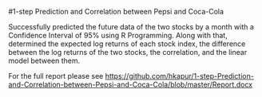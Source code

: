 #1-step Prediction and Correlation between Pepsi and Coca-Cola

Successfully predicted the future data of the two stocks by a month with a Confidence Interval of 95% using R Programming. Along with that, determined the expected log returns of each stock index, the difference between the log returns of the two stocks, the correlation, and the linear model between them.

For the full report please see https://github.com/hkapur/1-step-Prediction-and-Correlation-between-Pepsi-and-Coca-Cola/blob/master/Report.docx
